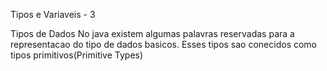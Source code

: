 
Tipos e Variaveis - 3

Tipos de Dados
No java existem algumas palavras reservadas para a representacao do tipo de dados basicos.
Esses tipos sao conecidos como tipos primitivos(Primitive Types)




